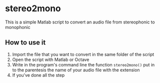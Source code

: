 # stereo2mono
This is a simple Matlab script to convert an audio file from stereophonic to monophonic

## How to use it
1. Import the file that you want to convert in the same folder of the script
2. Open the script with Matlab or Octave 
3. Write in the program's command line the function `stereo2mono()` put in to the parentesis the name of your audio file with the extension
4. If you've done all the step 
